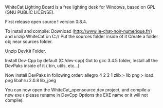 
WhiteCat Lighting Board is a free lighting desk for Windows, based on GPL (GNU PUBLIC LICENSE).


First release open source ! version 0.8.4.

To install and compile:
Download (http://www.le-chat-noir-numerique.fr/) and unzip WhiteCat on C://
Put the sources folder inside of it
Create a folder obj near sources folder.

Unzip DevKit Folder.

Install Dev-Cpp by default (C:/dev-cpp)
Got to gcc 3.4.5 folder, install all the DevPaks inside of it ( bin, utils, etc...)

Now install DevPaks in following order:
allegro 4 2 2 1
zlib > lib png > load png
libahru 2.0.8
lib_jpeg



You can now open the WhiteCat_opensource.dev project, and compile a new exe ( please rename in DevCpp Options the EXE name or it will not compile).
